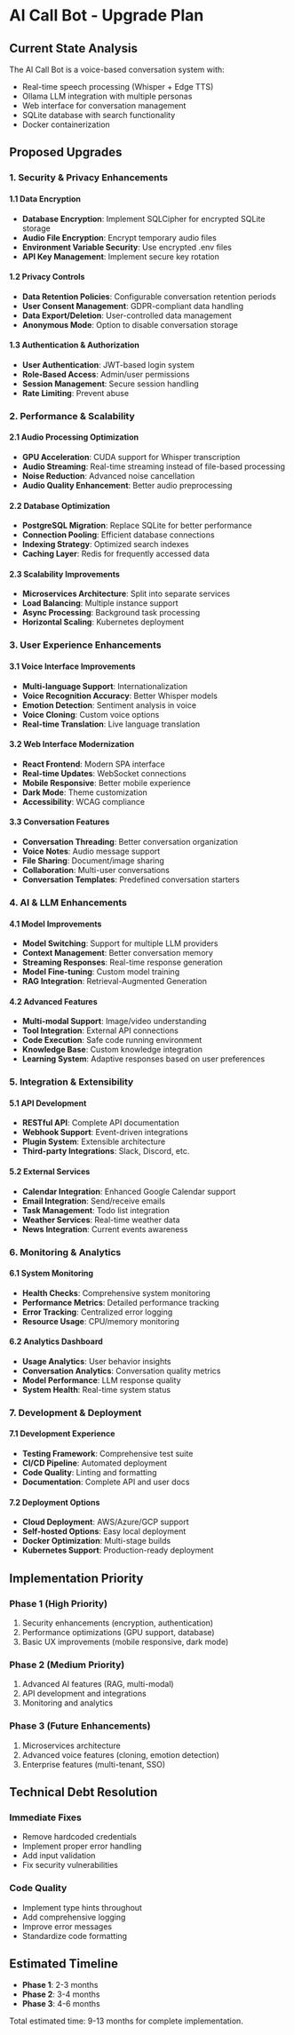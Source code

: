 # AI Call Bot - Upgrade Plan

## Current State Analysis

The AI Call Bot is a voice-based conversation system with:
- Real-time speech processing (Whisper + Edge TTS)
- Ollama LLM integration with multiple personas
- Web interface for conversation management
- SQLite database with search functionality
- Docker containerization

## Proposed Upgrades

### 1. Security & Privacy Enhancements

#### 1.1 Data Encryption
- **Database Encryption**: Implement SQLCipher for encrypted SQLite storage
- **Audio File Encryption**: Encrypt temporary audio files
- **Environment Variable Security**: Use encrypted .env files
- **API Key Management**: Implement secure key rotation

#### 1.2 Privacy Controls
- **Data Retention Policies**: Configurable conversation retention periods
- **User Consent Management**: GDPR-compliant data handling
- **Data Export/Deletion**: User-controlled data management
- **Anonymous Mode**: Option to disable conversation storage

#### 1.3 Authentication & Authorization
- **User Authentication**: JWT-based login system
- **Role-Based Access**: Admin/user permissions
- **Session Management**: Secure session handling
- **Rate Limiting**: Prevent abuse

### 2. Performance & Scalability

#### 2.1 Audio Processing Optimization
- **GPU Acceleration**: CUDA support for Whisper transcription
- **Audio Streaming**: Real-time streaming instead of file-based processing
- **Noise Reduction**: Advanced noise cancellation
- **Audio Quality Enhancement**: Better audio preprocessing

#### 2.2 Database Optimization
- **PostgreSQL Migration**: Replace SQLite for better performance
- **Connection Pooling**: Efficient database connections
- **Indexing Strategy**: Optimized search indexes
- **Caching Layer**: Redis for frequently accessed data

#### 2.3 Scalability Improvements
- **Microservices Architecture**: Split into separate services
- **Load Balancing**: Multiple instance support
- **Async Processing**: Background task processing
- **Horizontal Scaling**: Kubernetes deployment

### 3. User Experience Enhancements

#### 3.1 Voice Interface Improvements
- **Multi-language Support**: Internationalization
- **Voice Recognition Accuracy**: Better Whisper models
- **Emotion Detection**: Sentiment analysis in voice
- **Voice Cloning**: Custom voice options
- **Real-time Translation**: Live language translation

#### 3.2 Web Interface Modernization
- **React Frontend**: Modern SPA interface
- **Real-time Updates**: WebSocket connections
- **Mobile Responsive**: Better mobile experience
- **Dark Mode**: Theme customization
- **Accessibility**: WCAG compliance

#### 3.3 Conversation Features
- **Conversation Threading**: Better conversation organization
- **Voice Notes**: Audio message support
- **File Sharing**: Document/image sharing
- **Collaboration**: Multi-user conversations
- **Conversation Templates**: Predefined conversation starters

### 4. AI & LLM Enhancements

#### 4.1 Model Improvements
- **Model Switching**: Support for multiple LLM providers
- **Context Management**: Better conversation memory
- **Streaming Responses**: Real-time response generation
- **Model Fine-tuning**: Custom model training
- **RAG Integration**: Retrieval-Augmented Generation

#### 4.2 Advanced Features
- **Multi-modal Support**: Image/video understanding
- **Tool Integration**: External API connections
- **Code Execution**: Safe code running environment
- **Knowledge Base**: Custom knowledge integration
- **Learning System**: Adaptive responses based on user preferences

### 5. Integration & Extensibility

#### 5.1 API Development
- **RESTful API**: Complete API documentation
- **Webhook Support**: Event-driven integrations
- **Plugin System**: Extensible architecture
- **Third-party Integrations**: Slack, Discord, etc.

#### 5.2 External Services
- **Calendar Integration**: Enhanced Google Calendar support
- **Email Integration**: Send/receive emails
- **Task Management**: Todo list integration
- **Weather Services**: Real-time weather data
- **News Integration**: Current events awareness

### 6. Monitoring & Analytics

#### 6.1 System Monitoring
- **Health Checks**: Comprehensive system monitoring
- **Performance Metrics**: Detailed performance tracking
- **Error Tracking**: Centralized error logging
- **Resource Usage**: CPU/memory monitoring

#### 6.2 Analytics Dashboard
- **Usage Analytics**: User behavior insights
- **Conversation Analytics**: Conversation quality metrics
- **Model Performance**: LLM response quality
- **System Health**: Real-time system status

### 7. Development & Deployment

#### 7.1 Development Experience
- **Testing Framework**: Comprehensive test suite
- **CI/CD Pipeline**: Automated deployment
- **Code Quality**: Linting and formatting
- **Documentation**: Complete API and user docs

#### 7.2 Deployment Options
- **Cloud Deployment**: AWS/Azure/GCP support
- **Self-hosted Options**: Easy local deployment
- **Docker Optimization**: Multi-stage builds
- **Kubernetes Support**: Production-ready deployment

## Implementation Priority

### Phase 1 (High Priority)
1. Security enhancements (encryption, authentication)
2. Performance optimizations (GPU support, database)
3. Basic UX improvements (mobile responsive, dark mode)

### Phase 2 (Medium Priority)
1. Advanced AI features (RAG, multi-modal)
2. API development and integrations
3. Monitoring and analytics

### Phase 3 (Future Enhancements)
1. Microservices architecture
2. Advanced voice features (cloning, emotion detection)
3. Enterprise features (multi-tenant, SSO)

## Technical Debt Resolution

### Immediate Fixes
- Remove hardcoded credentials
- Implement proper error handling
- Add input validation
- Fix security vulnerabilities

### Code Quality
- Implement type hints throughout
- Add comprehensive logging
- Improve error messages
- Standardize code formatting

## Estimated Timeline

- **Phase 1**: 2-3 months
- **Phase 2**: 3-4 months  
- **Phase 3**: 4-6 months

Total estimated time: 9-13 months for complete implementation. 